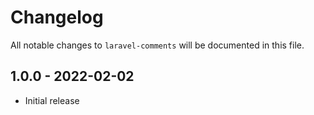 # Changelog

All notable changes to `laravel-comments` will be documented in this file.

## 1.0.0 - 2022-02-02

- Initial release
